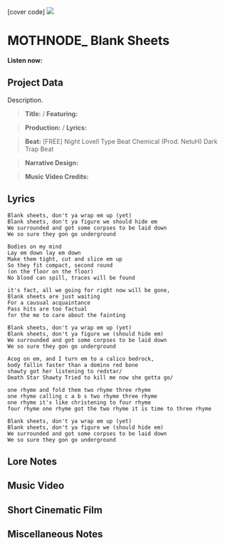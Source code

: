 [cover code] ![](57175019_319474918741616_8502199518755923887_n.jpg)

# MOTHNODE_ Blank Sheets

**Listen now:** 

## Project Data

Description.

> **Title:**  / **Featuring:** 

> **Production:**  / **Lyrics:** 

> **Beat:** [FREE] Night Lovell Type Beat Chemical (Prod. NetuH)  Dark Trap Beat

> **Narrative Design:**

> **Music Video Credits:**

## Lyrics

```
Blank sheets, don't ya wrap em up (yet)
Blank sheets, don't ya figure we should hide em
We surrounded and got some corpses to be laid down
We so sure they gon go underground

Bodies on my mind
Lay em down lay em down
Make them tight, cut and slice em up
So they fit compact, second round 
(on the floor on the floor)
No blood can spill, traces will be found

it's fact, all we going for right now will be gone,
Blank sheets are just waiting
For a causual acquaintance
Pass hits are too factual
for the me to care about the fainting

Blank sheets, don't ya wrap em up (yet)
Blank sheets, don't ya figure we (should hide em)
We surrounded and got some corpses to be laid down
We so sure they gon go underground

Acog on em, and I turn em to a calico bedrock, 
body fallin faster than a domino red bone 
shawty got her listening to redstar/
Death Star Shawty Tried to kill me now she gotta go/

one rhyme and fold them two rhyme three rhyme
one rhyme calling c a b s two rhyme three rhyme
one rhyme it's like christening to four rhyme
four rhyme one rhyme got the two rhyme it is time to three rhyme

Blank sheets, don't ya wrap em up (yet)
Blank sheets, don't ya figure we (should hide em)
We surrounded and got some corpses to be laid down
We so sure they gon go underground

```

## Lore Notes

## Music Video

## Short Cinematic Film

## Miscellaneous Notes
